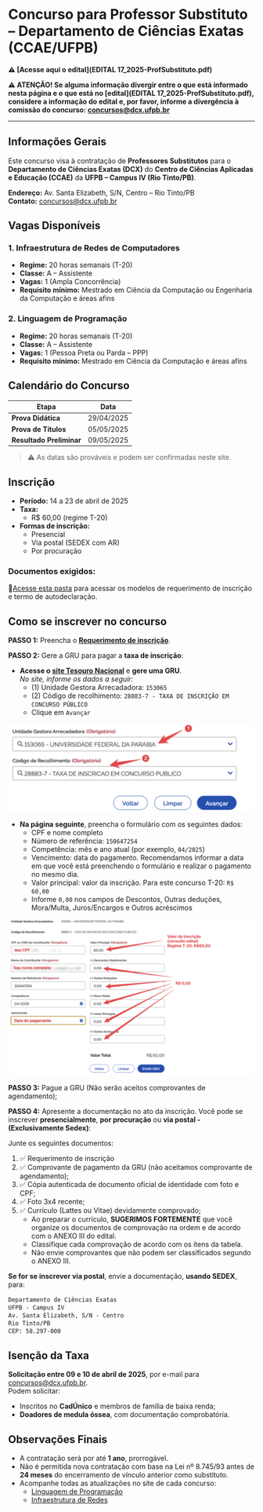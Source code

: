 # Concurso para Professor Substituto – Departamento de Ciências Exatas (CCAE/UFPB)


**⚠️ [Acesse aqui o edital](EDITAL 17_2025-ProfSubstituto.pdf)**

**⚠️ ATENÇÃO! Se alguma informação divergir entre o que está informado nesta página e o que está no [edital](EDITAL 17_2025-ProfSubstituto.pdf), considere a informação do edital e, por favor, informe a divergência à comissão do concurso: [concursos@dcx.ufpb.br](mailto:concursos@dcx.ufpb.br)**

---

## Informações Gerais

Este concurso visa à contratação de **Professores Substitutos** para o **Departamento de Ciências Exatas (DCX)** do **Centro de Ciências Aplicadas e Educação (CCAE)** da **UFPB – Campus IV (Rio Tinto/PB)**.

**Endereço:** Av. Santa Elizabeth, S/N, Centro – Rio Tinto/PB  
**Contato:** [concursos@dcx.ufpb.br](mailto:concursos@dcx.ufpb.br)  


## Vagas Disponíveis

### 1. Infraestrutura de Redes de Computadores

- **Regime:** 20 horas semanais (T-20)  
- **Classe:** A – Assistente  
- **Vagas:** 1 (Ampla Concorrência)  
- **Requisito mínimo:** Mestrado em Ciência da Computação ou Engenharia da Computação e áreas afins  

### 2. Linguagem de Programação

- **Regime:** 20 horas semanais (T-20)  
- **Classe:** A – Assistente  
- **Vagas:** 1 (Pessoa Preta ou Parda – PPP)  
- **Requisito mínimo:** Mestrado em Ciência da Computação e áreas afins  

## Calendário do Concurso

| Etapa                         | Data                       |
|------------------------------|----------------------------|
| **Prova Didática**           | 29/04/2025                 |
| **Prova de Títulos**         | 05/05/2025                 |
| **Resultado Preliminar**     | 09/05/2025                 |

> ⚠️ As datas são prováveis e podem ser confirmadas neste site.

## Inscrição

- **Período:** 14 a 23 de abril de 2025  
- **Taxa:**
  - R$ 60,00 (regime T-20)
- **Formas de inscrição:**  
  - Presencial  
  - Via postal (SEDEX com AR)  
  - Por procuração  

### Documentos exigidos:

📂[Acesse esta pasta](https://drive.google.com/drive/u/0/folders/1FOGRLHTfKxAM0MusXDPWZZJcurqJ-0ef) para acessar os modelos de requerimento de inscrição e termo de autodeclaração.

## Como se inscrever no concurso

**PASSO 1:** Preencha o **[Requerimento de inscrição](https://drive.google.com/drive/u/0/folders/1FOGRLHTfKxAM0MusXDPWZZJcurqJ-0ef)**.

**PASSO 2:** Gere a GRU para pagar a **taxa de inscrição**:

- **Acesse o [site Tesouro Nacional](https://pagtesouro.tesouro.gov.br/portal-gru/#/emissao-gru)** e **gere uma GRU**.  
  *No site, informe os dados a seguir:*
  - (1) Unidade Gestora Arrecadadora: `153065`
  - (2) Código de recolhimento: `28883-7 - TAXA DE INSCRIÇÃO EM CONCURSO PÚBLICO`
  - Clique em `Avançar`

![GRU - Passo 1](./orientacao-gru-01.png)

- **Na página seguinte**, preencha o formulário com os seguintes dados:
  - CPF e nome completo
  - Número de referência: `150647254`
  - Competência: mês e ano atual (por exemplo, `04/2025`)
  - Vencimento: data do pagamento. Recomendamos informar a data em que você está preenchendo o formulário e realizar o pagamento no mesmo dia.
  - Valor principal: valor da inscrição. Para este concurso T-20: `R$ 60,00`
  - Informe `0,00` nos campos de Descontos, Outras deduções, Mora/Multa, Juros/Encargos e Outros acréscimos

![GRU - Passo 2](./orientacao-gru-02.png)

**PASSO 3:** Pague a GRU (Não serão aceitos comprovantes de agendamento);

**PASSO 4:** Apresente a documentação no ato da inscrição. Você pode se inscrever **presencialmente**, **por procuração** ou **via postal - (Exclusivamente Sedex)**:

Junte os seguintes documentos:

1. ✅ Requerimento de inscrição
2. ✅ Comprovante de pagamento da GRU (não aceitamos comprovante de agendamento);
3. ✅ Cópia autenticada de documento oficial de identidade com foto e CPF;  
4. ✅ Foto 3x4 recente;
5. ✅ Currículo (Lattes ou Vitae) devidamente comprovado;
    - Ao preparar o currículo, **SUGERIMOS FORTEMENTE** que você organize os documentos de comprovação na ordem e de acordo com o ANEXO III do edital. 
    - Classifique cada comprovação de acordo com os itens da tabela.
    - Não envie comprovantes que não podem ser classificados segundo o ANEXO III.

**Se for se inscrever via postal**, envie a documentação, **usando SEDEX**, para:

```text
Departamento de Ciências Exatas
UFPB - Campus IV
Av. Santa Elizabeth, S/N - Centro
Rio Tinto/PB
CEP: 58.297-000
```


## Isenção da Taxa

**Solicitação entre 09 e 10 de abril de 2025**, por e-mail para [concursos@dcx.ufpb.br](mailto:concursos@dcx.ufpb.br).  
Podem solicitar:

- Inscritos no **CadÚnico** e membros de família de baixa renda;  
- **Doadores de medula óssea**, com documentação comprobatória.


## Observações Finais

- A contratação será por até **1 ano**, prorrogável.  
- Não é permitida nova contratação com base na Lei nº 8.745/93 antes de **24 meses** do encerramento de vínculo anterior como substituto.
- Acompanhe todas as atualizações no site de cada concurso:
    - [Linguagem de Programação](./linguagem_programação/index.md)
    - [Infraestrutura de Redes](./infraestrutura_redes/index.md)

